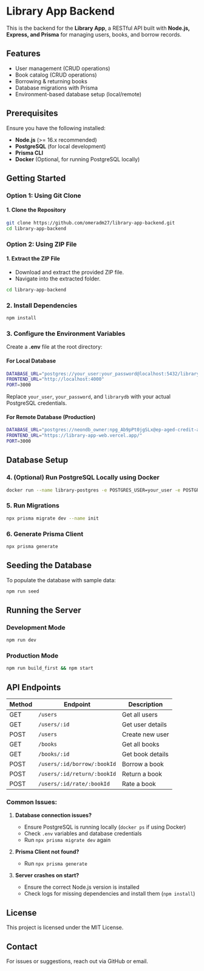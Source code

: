 # Library App Backend

This is the backend for the **Library App**, a RESTful API built with **Node.js, Express, and Prisma** for managing users, books, and borrow records.

## Features

- User management (CRUD operations)
- Book catalog (CRUD operations)
- Borrowing & returning books
- Database migrations with Prisma
- Environment-based database setup (local/remote)

## Prerequisites

Ensure you have the following installed:

- **Node.js** (>= 16.x recommended)
- **PostgreSQL** (for local development)
- **Prisma CLI**
- **Docker** (Optional, for running PostgreSQL locally)

## Getting Started

### Option 1: Using Git Clone

#### 1. Clone the Repository

```sh
git clone https://github.com/omeradm27/library-app-backend.git
cd library-app-backend
```

### Option 2: Using ZIP File

#### 1. Extract the ZIP File
- Download and extract the provided ZIP file.
- Navigate into the extracted folder.

```sh
cd library-app-backend
```

### 2. Install Dependencies

```sh
npm install
```

### 3. Configure the Environment Variables

Create a **.env** file at the root directory:

#### For Local Database

```sh
DATABASE_URL="postgres://your_user:your_password@localhost:5432/librarydb"
FRONTEND_URL="http://localhost:4000"
PORT=3000
```

Replace `your_user`, `your_password`, and `librarydb` with your actual PostgreSQL credentials.

#### For Remote Database (Production)

```sh
DATABASE_URL="postgres://neondb_owner:npg_Ab9pPt0jgSLx@ep-aged-credit-a2xlsr5c-pooler.eu-central-1.aws.neon.tech/neondb?sslmode=require"
FRONTEND_URL="https://library-app-web.vercel.app/"
PORT=3000
```

## Database Setup

### 4. (Optional) Run PostgreSQL Locally using Docker

```sh
docker run --name library-postgres -e POSTGRES_USER=your_user -e POSTGRES_PASSWORD=your_password -e POSTGRES_DB=librarydb -p 5432:5432 -d postgres
```

### 5. Run Migrations

```sh
npx prisma migrate dev --name init
```

### 6. Generate Prisma Client

```sh
npx prisma generate
```

## Seeding the Database

To populate the database with sample data:

```sh
npm run seed
```

## Running the Server

### Development Mode

```sh
npm run dev
```

### Production Mode

```sh
npm run build_first && npm start
```

## API Endpoints

| Method | Endpoint                    | Description      |
| ------ | --------------------------- | ---------------- |
| GET    | `/users`                    | Get all users    |
| GET    | `/users/:id`                | Get user details |
| POST   | `/users`                    | Create new user  |
| GET    | `/books`                    | Get all books    |
| GET    | `/books/:id`                | Get book details |
| POST   | `/users/:id/borrow/:bookId` | Borrow a book    |
| POST   | `/users/:id/return/:bookId` | Return a book    |
| POST   | `/users/:id/rate/:bookId`   | Rate a book      |


### Common Issues:

1. **Database connection issues?**

   - Ensure PostgreSQL is running locally (`docker ps` if using Docker)
   - Check `.env` variables and database credentials
   - Run `npx prisma migrate dev` again

2. **Prisma Client not found?**

   - Run `npx prisma generate`

3. **Server crashes on start?**

   - Ensure the correct Node.js version is installed
   - Check logs for missing dependencies and install them (`npm install`)

## License

This project is licensed under the MIT License.

## Contact

For issues or suggestions, reach out via GitHub or email.

